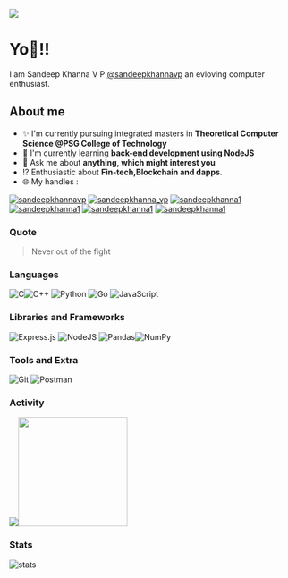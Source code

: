 

![](https://komarev.com/ghpvc/?username=sandeepkhannavp&color=orange&style=flat-square)
  
  
# Yo:wave:!!
I am Sandeep Khanna V P [@sandeepkhannavp](https://github.com/sandeepkhannavp) an evloving computer enthusiast.

## About me
- :sparkles: I'm currently pursuing integrated masters in **Theoretical Computer Science @PSG College of Technology**
- :book: I'm currently learning **back-end development using NodeJS**
- :speech_balloon: Ask me about **anything, which might interest you**
- :interrobang: Enthusiastic about **Fin-tech,Blockchain and dapps**.
- :globe_with_meridians: My handles :  
  
[![sandeepkhannavp](https://img.shields.io/badge/LinkedIn-0077B5?style=for-the-badge&logo=linkedin&logoColor=white)](https://www.linkedin.com/in/sandeep-khanna-v-p-0b64b819b/) [![sandeepkhanna_vp](https://img.shields.io/badge/Instagram-E4405F?style=for-the-badge&logo=instagram&logoColor=white)](https://www.instagram.com/sandeepkhanna_vp/) [![sandeepkhanna1](https://img.shields.io/badge/-CodeChef-5B4638?style=for-the-badge&logo=CodeChef&logoColor=white)](https://www.codechef.com/users/sandeepkhanna1) [![sandeepkhanna1](	https://img.shields.io/badge/Codeforces-445f9d?style=for-the-badge&logo=Codeforces&logoColor=white)](https://codeforces.com/profile/never_out_of_the_fight) [![sandeepkhanna1](https://img.shields.io/badge/-LeetCode-FFA116?style=for-the-badge&logo=LeetCode&logoColor=black)](https://leetcode.com/sandeepkhannavp/) [![sandeepkhanna1](https://img.shields.io/badge/-Hackerrank-2EC866?style=for-the-badge&logo=HackerRank&logoColor=white)](https://www.hackerrank.com/sandeepkhannavp)

<!--
### Interesting things, I found :bangbang:
-->
<!--
## Skills

## Drop a, Hi !
-->

<!-- 
Quotes
>  Always we overestimate the amount of work we can do in a day,  
>  and underestimate the amount we can do in our lifetime.
-->

### Quote
> Never out of the fight

### Languages

![C](https://img.shields.io/badge/c-%2300599C.svg?style=for-the-badge&logo=c&logoColor=white)![C++](https://img.shields.io/badge/c++-%2300599C.svg?style=for-the-badge&logo=c%2B%2B&logoColor=white) ![Python](	https://img.shields.io/badge/Python-FFD43B?style=for-the-badge&logo=python&logoColor=darkgreen) ![Go](https://img.shields.io/badge/Go-00ADD8?style=for-the-badge&logo=go&logoColor=white) ![JavaScript](https://img.shields.io/badge/javascript-%23323330.svg?style=for-the-badge&logo=javascript&logoColor=%23F7DF1E)

### Libraries and Frameworks
![Express.js](https://img.shields.io/badge/express.js-%23404d59.svg?style=for-the-badge&logo=express&logoColor=%2361DAFB) ![NodeJS](https://img.shields.io/badge/node.js-6DA55F?style=for-the-badge&logo=node.js&logoColor=white)
![Pandas](https://img.shields.io/badge/pandas-%23150458.svg?style=for-the-badge&logo=pandas&logoColor=white)![NumPy](https://img.shields.io/badge/numpy-%23013243.svg?style=for-the-badge&logo=numpy&logoColor=white)

### Tools and Extra
![Git](https://img.shields.io/badge/git-%23F05033.svg?style=for-the-badge&logo=git&logoColor=white) ![Postman](https://img.shields.io/badge/Postman-FF6C37?style=for-the-badge&logo=postman&logoColor=white)

### Activity
<!--START_SECTION:waka-->

<img src="https://github-readme-stats.vercel.app/api?username=sandeepkhannavp&show_icons=true&theme=tokyonight&count_private=true&custom_title=My Stats"><img  src="https://github-readme-stats.vercel.app/api/top-langs/?username=sandeepkhannavp&layout=compact&&custom_title=My Most Used&text_color=37B9AB&bg_color=1A1B27&langs_count=10)](https://github.com/sandeepkhannavp/github-readme-stats" height="195">

<!--END_SECTION:waka-->

### Stats
![stats](https://github-readme-streak-stats.herokuapp.com/?user=sandeepkhannavp)
